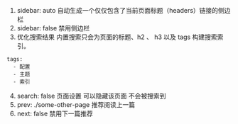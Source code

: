 1. sidebar: auto 自动生成一个仅仅包含了当前页面标题（headers）链接的侧边栏
2. sidebar: false 禁用侧边栏
3. 优化搜索结果 内置搜索只会为页面的标题、h2 、 h3 以及 tags 构建搜索索引。
```
tags: 
  - 配置
  - 主题
  - 索引
```
4. search: false 页面设置 可以隐藏该页面 不会被搜索到
5. prev: ./some-other-page  推荐阅读上一篇
6. next: false 禁用下一篇推荐
